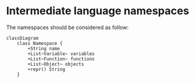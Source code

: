 # Intermediate language namespaces

The namespaces should be considered as follow:

```mermaid
classDiagram
    class Namespace {
        +String name
        +List~Variable~ variables
        +List~Function~ functions
        +List~Object~ objects
        +repr() String
    }
```
